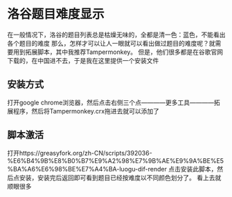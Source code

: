 # 洛谷题目难度显示
在一般情况下，洛谷的题目列表总是枯燥无味的，全都是清一色：蓝色，不能看出各个题目的难度
那么，怎样才可以让人一眼就可以看出做过题目的难度呢？就需要用到拓展脚本，其中我推荐Tampermonkey。
但是，他们很多都是在谷歌官网下载的，在中国进不去，于是我在这里提供一个安装文件

## 安装方式
打开google chrome浏览器，然后点击右侧三个点————更多工具————拓展程序，然后将Tampermonkey.crx拖进去就可以添加了

## 脚本激活
打开https://greasyfork.org/zh-CN/scripts/392036-%E6%B4%9B%E8%B0%B7%E9%A2%98%E7%9B%AE%E9%9A%BE%E5%BA%A6%E6%98%BE%E7%A4%BA-luogu-dif-render
点击安装此脚本，然后点安装，安装完后返回即可看到题目已经按难度以不同颜色划分了。
看上去就顺眼很多